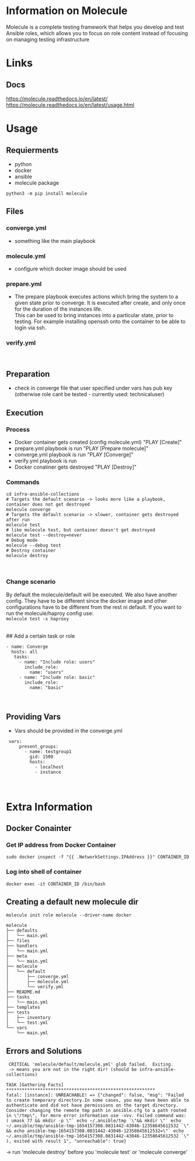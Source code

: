 

# Information on Molecule 
Molecule is a complete testing framework that helps you develop and test Ansible roles, which allows you to focus on role content instead of focusing on managing testing infrastructure

# Links
## Docs
https://molecule.readthedocs.io/en/latest/
https://molecule.readthedocs.io/en/latest/usage.html

# Usage

## Requierments 

- python 
- docker 
- ansible 
- molecule package

```
python3 -m pip install molecule 
```

## Files 

### converge.yml 
- something like the main playbook
### molecule.yml
- configure which docker image should be used
### prepare.yml
- The prepare playbook executes actions which bring the system to a given state prior to converge. It is executed after create, and only once for the duration of the instances life. <br> 
This can be used to bring instances into a particular state, prior to testing. For example installing openssh onto the container to be able to login via ssh. 
### verify.yml

<br>


## Preparation 
- check in converge file that user specified under vars has pub key (otherwise role cant be tested - currently used: technicaluser)


## Execution 
### Process
- Docker container gets created (config molecule.yml)  "PLAY [Create]"
- prepare.yml playbook is run "PLAY [Prepare molecule]"
- converge.yml playbook is run "PLAY [Converge]"
- verify.yml playbook is run 
- Docker conatiner gets destroyed "PLAY [Destroy]" 

### Commands
```
cd infra-ansible-collections 
# Targets the default scenario -> looks more like a playbook, container does not get destroyed
molecule converge  
# Targets the default scenario -> slower, container gets destroyed after run 
molecule test 
# like molecule test, but container doesn't get destroyed 
molecule test --destroy=never   
# Debug mode
molecule --debug test
# Destroy container 
molecule destroy 
```

<br>

### Change scenario 
By default the molecule/default will be executed. We also have another config. They have to be different since the docker image and other configurations have to be different from the rest ni default. If you want to run the molecule/haproy config use: 
<br>
```molecule test -s haproxy```

<br>
## Add a certain task or role

 ```
 - name: Converge
   hosts: all
    tasks:
      - name: "Include role: users"
        include_role:
          name: "users"
      - name: "Include role: basic"
        include_role: 
          name: "basic"
```

<br>

## Providing Vars 
- Vars should be provided in the converge.yml 

 ```
  vars:
      present_groups:
        - name: testgroup1
          gid: 1500
          hosts:
            - localhost
            - instance
```

<br>

# Extra Information 


## Docker Conainter
### Get IP address from Docker Container 
```
sudo docker inspect -f "{{ .NetworkSettings.IPAddress }}" CONTAINER_ID
```
### Log into shell of container
```
docker exec -it CONTAINER_ID /bin/bash
```

## Creating a default new molecule dir
```
molecule init role molecule --driver-name docker
```
```
molecule
├── defaults
│   └── main.yml
├── files
├── handlers
│   └── main.yml
├── meta
│   └── main.yml
├── molecule
│   └── default
│       ├── converge.yml
│       ├── molecule.yml
│       └── verify.yml
├── README.md
├── tasks
│   └── main.yml
├── templates
├── tests
│   ├── inventory
│   └── test.yml
└── vars
    └── main.yml
```

## Errors and Solutions
```
 CRITICAL 'molecule/default/molecule.yml' glob failed.  Exiting.
 -> means you are not in the right dir! (should be infra-ansible-collections)
```

```
TASK [Gathering Facts] *********************************************************
fatal: [instance]: UNREACHABLE! => {"changed": false, "msg": "Failed to create temporary directory.In some cases, you may have been able to authenticate and did not have permissions on the target directory. Consider changing the remote tmp path in ansible.cfg to a path rooted in \"/tmp\", for more error information use -vvv. Failed command was: ( umask 77 && mkdir -p \"` echo ~/.ansible/tmp `\"&& mkdir \"` echo ~/.ansible/tmp/ansible-tmp-1654157308.0831442-43046-12358645612532 `\" && echo ansible-tmp-1654157308.0831442-43046-12358645612532=\"` echo ~/.ansible/tmp/ansible-tmp-1654157308.0831442-43046-12358645612532 `\" ), exited with result 1", "unreachable": true}
```
-> run 'molecule destroy' before you 'molecule test' or 'molecule converge' 